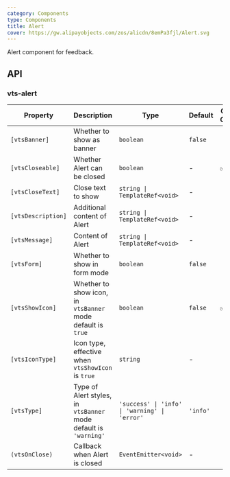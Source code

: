 ```yaml
---
category: Components
type: Components
title: Alert
cover: https://gw.alipayobjects.com/zos/alicdn/8emPa3fjl/Alert.svg
---
```


Alert component for feedback.

## API

### vts-alert

| Property | Description | Type | Default | Global Config |
| -------- | ----------- | ---- | ------- | ------------- |
| `[vtsBanner]` | Whether to show as banner | `boolean` | `false` |
| `[vtsCloseable]` | Whether Alert can be closed | `boolean` | - | ✅ |
| `[vtsCloseText]` | Close text to show | `string \| TemplateRef<void>` | - |
| `[vtsDescription]` | Additional content of Alert | `string \| TemplateRef<void>` | - |
| `[vtsMessage]` | Content of Alert | `string \| TemplateRef<void>` | - |
| `[vtsForm]` | Whether to show in form mode | `boolean` | `false` |
| `[vtsShowIcon]` | Whether to show icon, in `vtsBanner` mode default is `true` | `boolean` | `false` | ✅ |
| `[vtsIconType]` | Icon type, effective when `vtsShowIcon` is `true` | `string` | - |
| `[vtsType]` | Type of Alert styles, in `vtsBanner` mode default is `'warning'` | `'success' \| 'info' \| 'warning' \| 'error'` | `'info'` |
| `(vtsOnClose)` | Callback when Alert is closed | `EventEmitter<void>` | - |
